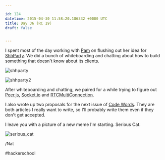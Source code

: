 ```yaml
---

id: 124
datetime: 2015-04-30 11:58:20.186332 +0000 UTC
title: Day 36 (RC 19)
draft: false


---
```


I spent most of the day working with [Pam](https://twitter.com/pamasaur) on flushing out her idea for [ShhParty](https://github.com/pselle/shhparty/tree/socketio). We did a bunch of whiteboarding and chatting about how to build something that doesn't know about its clients. 

![shhparty](https://s3.amazonaws.com/f.cl.ly/items/0A2Y240M2q2e1k3R1n1U/shhparty.png)

![shhparty2](https://s3.amazonaws.com/f.cl.ly/items/0s2k3x2c222E3h2H2m0Q/2015-04-29-16.21.29.png)

After whiteboarding and chatting, we paired for a while trying to figure out [Peer.js](http://peerjs.com/), [Socket.io](http://socket.io/) and [RTCMultiConnection](https://github.com/muaz-khan/WebRTC-Experiment/tree/master/RTCMultiConnection).

I also wrote up two proposals for the next issue of [Code Words](https://codewords.recurse.com/). They are both articles I really want to write, so I'll probably write them even if they don't get accepted.

I leave you with a picture of a new meme I'm starting. Serious Cat.

![serious_cat](https://s3.amazonaws.com/f.cl.ly/items/2j2e1x3q433z0H050n36/seriouscat.gif)

/Nat

#hackerschool
